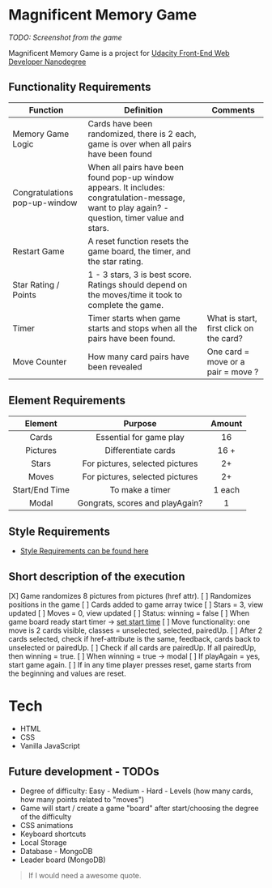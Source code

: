 # Magnificent Memory Game

*TODO: Screenshot from the game*

Magnificent Memory Game is a project for [Udacity Front-End Web Developer Nanodegree](https://eu.udacity.com/course/front-end-web-developer-nanodegree--nd001)

## Functionality Requirements

| Function     | Definition     |  Comments|
| ------------- |-------------| -----|
| Memory Game Logic   | Cards have been randomized, there is 2 each, game is over when all pairs have been found | |
| Congratulations pop-up-window    | When all pairs have been found pop-up window appears. It includes: congratulation-message, want to play again? - question, timer value and stars.      |   |
| Restart Game | A reset function resets the game board, the timer, and the star rating.    |     |
| Star Rating / Points | 1 - 3 stars, 3 is best score. Ratings should depend on the moves/time it took to complete the game.      |    |
| Timer | Timer starts when game starts and stops when all the pairs have been found.    |   What is start, first click on the card? |
| Move Counter | How many card pairs have been revealed   |    One card = move or a pair = move ? |


## Element Requirements

| Element    | Purpose     |  Amount|
|:-------------:|:-------------:| :-----:|
| Cards   | Essential for game play  | 16 |
| Pictures      | Differentiate cards  |  16 + |
| Stars | For pictures, selected pictures    |    2+ |
| Moves | For pictures, selected pictures    |    2+ |
| Start/End Time| To make a timer    |    1 each |
| Modal | Gongrats, scores and playAgain?    |   1 |

## Style Requirements

- [Style Requirements can be found here](http://udacity.github.io/frontend-nanodegree-styleguide/index.html)

## Short description of the execution

[X] Game randomizes 8 pictures from pictures (href attr).
[ ] Randomizes positions in the game
[ ] Cards added to game array twice
[ ] Stars = 3, view updated
[ ] Moves = 0, view updated
[ ] Status: winning = false
[ ] When game board ready start timer -> [set start time](https://developer.mozilla.org/en-US/docs/Web/JavaScript/Reference/Global_Objects/Date/now)
[ ] Move functionality: one move is 2 cards visible, classes = unselected, selected, pairedUp.
[ ] After 2 cards selected, check if href-attribute is the same, feedback, cards back to unselected or pairedUp.
[ ] Check if all cards are pairedUp. If all pairedUp, then winning = true.
[ ] When winning = true -> modal
[ ] If playAgain = yes, start game again.
[ ] If in any time player presses reset, game starts from the beginning and values are reset.


# Tech

- HTML
- CSS
- Vanilla JavaScript

## Future development - TODOs

- Degree of difficulty: Easy - Medium - Hard - Levels (how many cards, how many points related to "moves")
- Game will start / create a game "board" after start/choosing the degree of the difficulty
- CSS animations
- Keyboard shortcuts
- Local Storage
- Database - MongoDB
- Leader board (MongoDB)


> If I would need a
> awesome quote.
